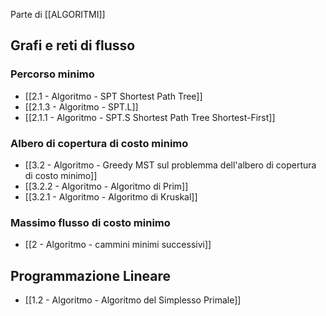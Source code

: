 Parte di [[ALGORITMI]]

## Grafi e reti di flusso

### Percorso minimo
* [[2.1 - Algoritmo - SPT Shortest Path Tree]]
* [[2.1.3 - Algoritmo - SPT.L]]
* [[2.1.1 - Algoritmo - SPT.S Shortest Path Tree Shortest-First]]

### Albero di copertura di costo minimo

* [[3.2 - Algoritmo - Greedy MST sul problemma dell'albero di copertura di costo minimo]]
* [[3.2.2 - Algoritmo - Algoritmo di Prim]]
* [[3.2.1 - Algoritmo - Algoritmo di Kruskal]]

### Massimo flusso di costo minimo
* [[2 - Algoritmo - cammini minimi successivi]]

## Programmazione Lineare

* [[1.2 - Algoritmo - Algoritmo del Simplesso Primale]]
